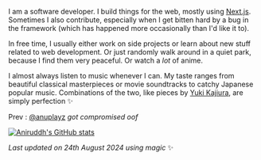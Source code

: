 I am a software developer. I build things for the web, mostly using [Next.js](https://nextjs.org). Sometimes I also contribute, especially when I get bitten hard by a bug in the framework (which has happened more occasionally than I'd like it to).

In free time, I usually either work on side projects or learn about new stuff related to web development. Or just randomly walk around in a quiet park, because I find them very peaceful. Or watch a *lot* of anime.

I almost always listen to music whenever I can. My taste ranges from beautiful classical masterpieces or movie soundtracks to catchy Japanese popular music. Combinations of the two, like pieces by [Yuki Kajiura](https://en.wikipedia.org/wiki/Yuki_Kajiura), are simply perfection ✨

Prev : [@anuplayz](https://github.com/anuplayz) *got compromised oof*
<!-- EXCLUDE -->

[![Aniruddh's GitHub stats](https://github-profile-summary-cards.vercel.app/api/cards/profile-details?username=icantcodefyi)](https://icantcode.fyi/)
  
<!-- Last updated on Sat Aug 24 2024 12:27:34 GMT+0000 (Coordinated Universal Time) ;-;-->
<i>Last updated on 24th August 2024 using magic</i> ✨ 